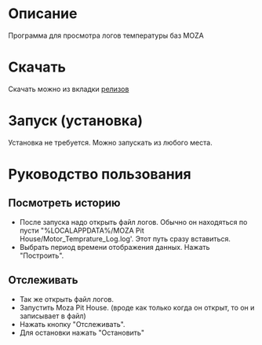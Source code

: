 # Описание

Программа для просмотра логов температуры баз MOZA

# Скачать

Скачать можно из вкладки [релизов](https://github.com/Rovlgut/moza_monitor_temp/releases)

# Запуск (установка)

Установка не требуется. Можно запускать из любого места.

# Руководство пользования

## Посмотреть историю

- После запуска надо открыть файл логов. Обычно он находяться по пусти "%LOCALAPPDATA%/MOZA Pit House/Motor_Temprature_Log.log'. Этот путь сразу вставиться.
- Выбрать период времени отображения данных. Нажать "Построить".

## Отслеживать

- Так же открыть файл логов.
- Запустить Moza Pit House. (вроде как только когда он открыт, то он и записывает в файл)
- Нажать кнопку "Отслеживать".
- Для остановки нажать "Остановить"

